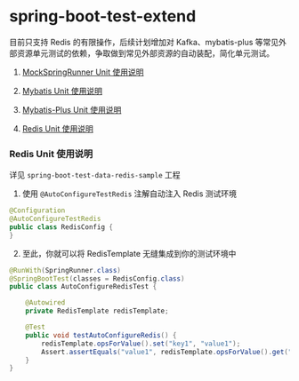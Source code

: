 # spring-boot-test-extend

目前只支持 Redis 的有限操作，后续计划增加对 Kafka、mybatis-plus 等常见外部资源单元测试的依赖，争取做到常见外部资源的自动装配，简化单元测试。

1. [MockSpringRunner Unit 使用说明](<https://github.com/binarylei/spring-boot-test-extend/tree/main/spring-boot-test-autoconfigure-support/src/main/java/com/github/binarylei/test/runner>)

2. [Mybatis Unit 使用说明](<https://github.com/binarylei/spring-boot-test-extend/tree/main/spring-boot-test-autoconfigure-support/src/main/java/com/github/binarylei/test/autoconfigure/mybatis>)

3. [Mybatis-Plus Unit 使用说明](<https://github.com/binarylei/spring-boot-test-extend/tree/main/spring-boot-test-autoconfigure-support/src/main/java/com/github/binarylei/test/autoconfigure/mybatisplus>)

4. [Redis Unit 使用说明](<https://github.com/binarylei/spring-boot-test-extend/tree/main/spring-boot-test-autoconfigure-support/src/main/java/com/github/binarylei/test/autoconfigure/redis>)

### Redis Unit 使用说明

详见 `spring-boot-test-data-redis-sample` 工程

1. 使用 `@AutoConfigureTestRedis` 注解自动注入 Redis 测试环境

```java
@Configuration
@AutoConfigureTestRedis
public class RedisConfig {
}
```

2. 至此，你就可以将 RedisTemplate 无缝集成到你的测试环境中

```java
@RunWith(SpringRunner.class)
@SpringBootTest(classes = RedisConfig.class)
public class AutoConfigureRedisTest {

    @Autowired
    private RedisTemplate redisTemplate;

    @Test
    public void testAutoConfigureRedis() {
        redisTemplate.opsForValue().set("key1", "value1");
        Assert.assertEquals("value1", redisTemplate.opsForValue().get("key1"));
    }
}
```
